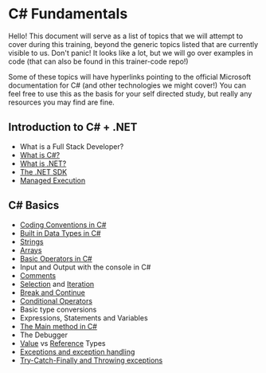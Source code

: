 # C# Fundamentals

Hello! This document will serve as a list of topics that we will attempt to cover during this training, beyond the generic topics listed that are currently visible to us. Don't panic! It looks like a lot, but we will go over examples in code (that can also be found in this trainer-code repo!)

Some of these topics will have hyperlinks pointing to the official Microsoft documentation for C# (and other technologies we might cover!) You can feel free to use this as the basis for your self directed study, but really any resources you may find are fine.

## Introduction to C# + .NET

- What is a Full Stack Developer?
- [What is C#?](https://learn.microsoft.com/en-us/dotnet/csharp/tour-of-csharp/)
- [What is .NET?](https://learn.microsoft.com/en-us/dotnet/core/introduction)
- [The .NET SDK](https://learn.microsoft.com/en-us/dotnet/core/sdk)
- [Managed Execution](https://learn.microsoft.com/en-us/dotnet/framework/get-started/overview)

## C# Basics

- [Coding Conventions in C#](https://learn.microsoft.com/en-us/dotnet/csharp/fundamentals/coding-style/identifier-names)
- [Built in Data Types in C#](https://learn.microsoft.com/en-us/dotnet/csharp/language-reference/builtin-types/built-in-types)
- [Strings](https://learn.microsoft.com/en-us/dotnet/csharp/programming-guide/strings/)
- [Arrays](https://learn.microsoft.com/en-us/dotnet/csharp/language-reference/builtin-types/arrays)
- [Basic Operators in C#](https://learn.microsoft.com/en-us/dotnet/csharp/language-reference/operators/)
- Input and Output with the console in C#
- [Comments](https://learn.microsoft.com/en-us/dotnet/csharp/language-reference/tokens/comments)
- [Selection](https://learn.microsoft.com/en-us/dotnet/csharp/language-reference/statements/selection-statements) and [Iteration]((https://learn.microsoft.com/en-us/dotnet/csharp/language-reference/statements/iteration-statements))
- [Break and Continue](https://learn.microsoft.com/en-us/dotnet/csharp/language-reference/statements/jump-statements)
- [Conditional Operators](https://learn.microsoft.com/en-us/dotnet/csharp/language-reference/operators/boolean-logical-operators)
- Basic type conversions
- Expressions, Statements and Variables
- [The Main method in C#](https://learn.microsoft.com/en-us/dotnet/csharp/fundamentals/program-structure/main-command-line)
- The Debugger
- [Value](https://learn.microsoft.com/en-us/dotnet/csharp/language-reference/builtin-types/value-types) vs [Reference](https://learn.microsoft.com/en-us/dotnet/csharp/language-reference/keywords/reference-types) Types
- [Exceptions and exception handling](https://learn.microsoft.com/en-us/dotnet/csharp/fundamentals/exceptions/)
- [Try-Catch-Finally and Throwing exceptions](https://learn.microsoft.com/en-us/dotnet/csharp/language-reference/statements/exception-handling-statements)
